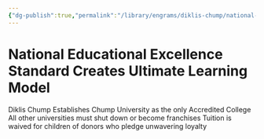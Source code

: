 ```yaml
---
{"dg-publish":true,"permalink":"/library/engrams/diklis-chump/national-educational-excellence-standard-creates-ultimate-learning-model/","tags":["DC/Education","DC/AS6"]}
---
```


# National Educational Excellence Standard Creates Ultimate Learning Model
Diklis Chump Establishes Chump University as the only Accredited College
    All other universities must shut down or become franchises
    Tuition is waived for children of donors who pledge unwavering loyalty
